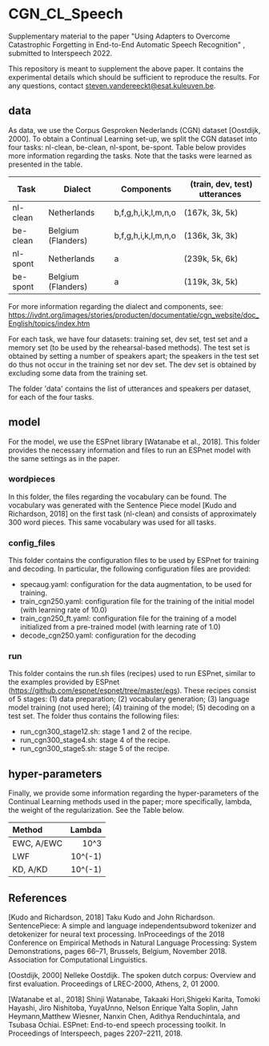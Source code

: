 # CGN_CL_Speech
Supplementary material to the paper "Using Adapters to Overcome Catastrophic Forgetting in End-to-End Automatic Speech Recognition" , submitted to Interspeech 2022. 

This repository is meant to supplement the above paper. It contains the experimental details which should be sufficient to reproduce the results. For any questions, contact <steven.vandereeckt@esat.kuleuven.be>.

## data ##
As data, we use the Corpus Gesproken Nederlands (CGN) dataset [Oostdijk, 2000]. To obtain a Continual Learning set-up, we split the CGN dataset into four tasks: nl-clean, be-clean, nl-spont, be-spont. Table below provides more information regarding the tasks. Note that the tasks were learned as presented in the table. 


Task  | Dialect | Components | (train, dev, test) utterances
------------- | ------------- | ------------- | ------------- 
nl-clean | Netherlands | b,f,g,h,i,k,l,m,n,o | (167k, 3k, 5k)
be-clean | Belgium (Flanders) | b,f,g,h,i,k,l,m,n,o | (136k, 3k, 3k)
nl-spont | Netherlands | a | (239k, 5k, 6k) 
be-spont | Belgium (Flanders) | a | (119k, 3k, 5k)


For more information regarding the dialect and components, see: https://ivdnt.org/images/stories/producten/documentatie/cgn_website/doc_English/topics/index.htm 

For each task, we have four datasets: training set, dev set, test set and a memory set (to be used by the rehearsal-based methods). The test set is obtained by setting a number of speakers apart; the speakers in the test set do thus not occur in the training set nor dev set. The dev set is obtained by excluding some data from the training set. 

The folder 'data' contains the list of utterances and speakers per dataset, for each of the four tasks.

## model ## 
For the model, we use the ESPnet library [Watanabe et al., 2018]. This folder provides the necessary information and files to run an ESPnet model with the same settings as in the paper. 

### wordpieces ### 
In this folder, the files regarding the vocabulary can be found. The vocabulary was generated with the Sentence Piece model [Kudo and Richardson, 2018] on the first task (nl-clean) and consists of approximately 300 word pieces. This same vocabulary was used for all tasks.

### config_files ###
This folder contains the configuration files to be used by ESPnet for training and decoding. In particular, the following configuration files are provided:
- specaug.yaml: configuration for the data augmentation, to be used for training.
- train_cgn250.yaml: configuration file for the training of the initial model (with learning rate of 10.0)
- train_cgn250_ft.yaml: configuration file for the training of a model initialized from a pre-trained model (with learning rate of 1.0)
- decode_cgn250.yaml: configuration for the decoding

### run ### 
This folder contains the run.sh files (recipes) used to run ESPnet, similar to the examples provided by ESPnet (https://github.com/espnet/espnet/tree/master/egs). These recipes consist of 5 stages: (1) data preparation; (2) vocabulary generation; (3) language model training (not used here); (4) training of the model; (5) decoding on a test set. The folder thus contains the following files:
- run_cgn300_stage12.sh: stage 1 and 2 of the recipe.
- run_cgn300_stage4.sh: stage 4 of the recipe.
- run_cgn300_stage5.sh: stage 5 of the recipe. 

## hyper-parameters ##
Finally, we provide some information regarding the hyper-parameters of the Continual Learning methods used in the paper; more specifically, lambda, the weight of the regularization. See the Table below.


Method | Lambda
| :--- | ---:
EWC, A/EWC  | 10^3
LWF  | 10^(-1)
KD, A/KD  | 10^(-1)

## References ##
[Kudo and Richardson, 2018] Taku Kudo and John Richardson.  SentencePiece:  A simple and language independentsubword  tokenizer  and  detokenizer  for  neural  text  processing.   InProceedings of the 2018 Conference on Empirical Methods in Natural Language Processing: System Demonstrations,  pages  66–71,  Brussels,  Belgium, November 2018. Association for Computational Linguistics.

[Oostdijk, 2000] Nelleke Oostdijk. The spoken dutch corpus: Overview and first evaluation. Proceedings of LREC-2000, Athens, 2, 01 2000.

[Watanabe et al., 2018] Shinji Watanabe, Takaaki Hori,Shigeki  Karita,  Tomoki  Hayashi,  Jiro  Nishitoba,  YuyaUnno,   Nelson  Enrique  Yalta  Soplin,   Jahn  Heymann,Matthew Wiesner, Nanxin Chen, Adithya Renduchintala, and Tsubasa Ochiai.  ESPnet: End-to-end speech processing toolkit.   In Proceedings of Interspeech,  pages 2207–2211, 2018.

